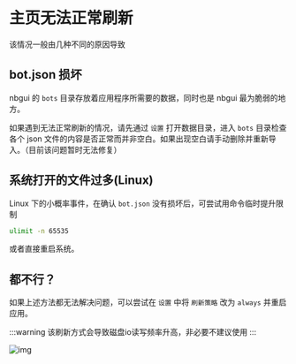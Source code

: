 # 主页无法正常刷新

该情况一般由几种不同的原因导致

## bot.json 损坏

nbgui 的 `bots` 目录存放着应用程序所需要的数据，同时也是 nbgui 最为脆弱的地方。

如果遇到无法正常刷新的情况，请先通过 `设置` 打开数据目录，进入 `bots` 目录检查各个 json 文件的内容是否正常而并非空白。如果出现空白请手动删除并重新导入。（目前该问题暂时无法修复）

## 系统打开的文件过多(Linux)

Linux 下的小概率事件，在确认 `bot.json` 没有损坏后，可尝试用命令临时提升限制

```bash
ulimit -n 65535
```

或者直接重启系统。

## 都不行？

如果上述方法都无法解决问题，可以尝试在 `设置` 中将 `刷新策略` 改为 `always` 并重启应用。

:::warning
该刷新方式会导致磁盘io读写频率升高，非必要不建议使用
:::

![img](/images/issue4.png)
